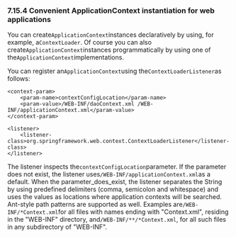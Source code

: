 ### 7.15.4 Convenient ApplicationContext instantiation for web applications

You can create`ApplicationContext`instances declaratively by using, for example, a`ContextLoader`. Of course you can also create`ApplicationContext`instances programmatically by using one of the`ApplicationContext`implementations.

You can register an`ApplicationContext`using the`ContextLoaderListener`as follows:

```
<context-param>
    <param-name>contextConfigLocation</param-name>
    <param-value>/WEB-INF/daoContext.xml /WEB-INF/applicationContext.xml</param-value>
</context-param>

<listener>
    <listener-class>org.springframework.web.context.ContextLoaderListener</listener-class>
</listener>
```

The listener inspects the`contextConfigLocation`parameter. If the parameter does not exist, the listener uses`/WEB-INF/applicationContext.xml`as a default. When the parameter_does_exist, the listener separates the String by using predefined delimiters \(comma, semicolon and whitespace\) and uses the values as locations where application contexts will be searched. Ant-style path patterns are supported as well. Examples are`/WEB-INF/*Context.xml`for all files with names ending with "Context.xml", residing in the "WEB-INF" directory, and`/WEB-INF/**/*Context.xml`, for all such files in any subdirectory of "WEB-INF".

